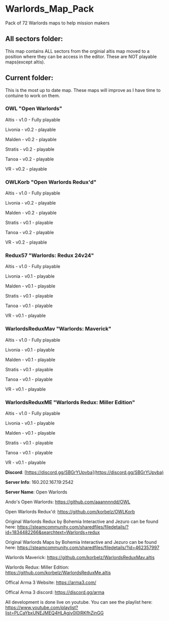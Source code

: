 # Warlords_Map_Pack
 Pack of 72 Warlords maps to help mission makers 

## All sectors folder:

  This map contains ALL sectors from the orginial altis map moved to a position where they can be access in the editor. These are NOT playable maps(except altis).


## Current folder:

  This is the most up to date map. These maps will improve as I have time to contuine to work on them. 

### OWL "Open Warlords" 
Altis - v1.0 - Fully playable

Livonia - v0.2 - playable

Malden - v0.2 - playable

Stratis - v0.2 - playable

Tanoa - v0.2 - playable 

VR - v0.2 - playable


### OWLKorb "Open Warlords Redux'd"
Altis - v1.0 - Fully playable

Livonia - v0.2 - playable

Malden - v0.2 - playable

Stratis - v0.1 - playable

Tanoa - v0.2 - playable 

VR - v0.2 - playable


### Redux57 "Warlords: Redux 24v24"
Altis - v1.0 - Fully playable

Livonia - v0.1 - playable

Malden - v0.1 - playable

Stratis - v0.1 - playable

Tanoa - v0.1 - playable 

VR - v0.1 - playable


### WarlordsReduxMav "Warlords: Maverick"
Altis - v1.0 - Fully playable

Livonia - v0.1 - playable

Malden - v0.1 - playable

Stratis - v0.1 - playable

Tanoa - v0.1 - playable 

VR - v0.1 - playable


### WarlordsReduxME "Warlords Redux: Miller Edition"
Altis - v1.0 - Fully playable

Livonia - v0.1 - playable

Malden - v0.1 - playable

Stratis - v0.1 - playable

Tanoa - v0.1 - playable 

VR - v0.1 - playable


**Discord**: [https://discord.gg/SBGrYUpvba](https://discord.gg/SBGrYUpvba)

**Server Info**: 160.202.167.19:2542

**Server Name**: Open Warlords

Ando's Open Warlords: https://github.com/aaannnndd/OWL

Open Warlords Redux'd: https://github.com/korbelz/OWLKorb

Original Warlords Redux by Bohemia Interactive and Jezuro can be found here: https://steamcommunity.com/sharedfiles/filedetails/?id=1834482266&searchtext=Warlords+redux

Original Warlords Maps by Bohemia Interactive and Jezuro can be found here: https://steamcommunity.com/sharedfiles/filedetails/?id=462357997

Warlords Maverick: https://github.com/korbelz/WarlordsReduxMav.altis

Warlords Redux: Miller Edition: https://github.com/korbelz/WarlordsReduxMe.altis

Offical Arma 3 Website: https://arma3.com/

Offical Arma 3 discord: https://discord.gg/arma 

All development is done live on youtube. You can see the playlist here: https://www.youtube.com/playlist?list=PLCaYbxUNEJMEQ4HLAgjv0I0lRKfhZinGG
